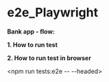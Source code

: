 # e2e_Playwright
**Bank app - flow:**


**1. How to run test**

<npm run tests:e2e>

**2. How to run test in browser**

<npm run tests:e2e -- --headed>
